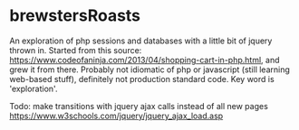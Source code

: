 # brewstersRoasts

An exploration of php sessions and databases with a little bit of jquery thrown in. 
Started from this source: https://www.codeofaninja.com/2013/04/shopping-cart-in-php.html, 
and grew it from there. Probably not idiomatic of php or javascript (still learning web-based stuff),
definitely not production standard code. Key word is 'exploration'.


Todo: make transitions with jquery ajax calls instead of all new pages
     https://www.w3schools.com/jquery/jquery_ajax_load.asp
